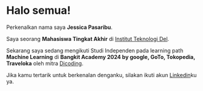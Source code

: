 # Halo semua! 

Perkenalkan nama saya **Jessica Pasaribu**.<br>

Saya seorang **Mahasiswa Tingkat Akhir** di [Institut Teknologi Del](https://www.del.ac.com/).<br>

Sekarang saya sedang mengikuti Studi Independen pada learning path **Machine Learning** di **Bangkit Academy 2024 by google, GoTo, Tokopedia, Traveloka** oleh mitra [Dicoding](https://www.dicoding.com/).<br>

Jika kamu tertarik untuk berkenalan denganku, silakan ikuti akun [Linkedin](www.linkedin.com/in/jessica-pasaribu-534002280/)ku ya.
